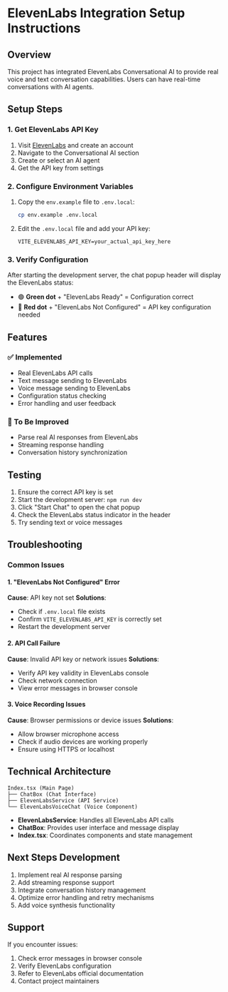 # ElevenLabs Integration Setup Instructions

## Overview

This project has integrated ElevenLabs Conversational AI to provide real voice and text conversation capabilities. Users can have real-time conversations with AI agents.

## Setup Steps

### 1. Get ElevenLabs API Key

1. Visit [ElevenLabs](https://elevenlabs.io/) and create an account
2. Navigate to the Conversational AI section
3. Create or select an AI agent
4. Get the API key from settings

### 2. Configure Environment Variables

1. Copy the `env.example` file to `.env.local`:
   ```bash
   cp env.example .env.local
   ```

2. Edit the `.env.local` file and add your API key:
   ```env
   VITE_ELEVENLABS_API_KEY=your_actual_api_key_here
   ```

### 3. Verify Configuration

After starting the development server, the chat popup header will display the ElevenLabs status:
- 🟢 **Green dot** + "ElevenLabs Ready" = Configuration correct
- 🔴 **Red dot** + "ElevenLabs Not Configured" = API key configuration needed

## Features

### ✅ Implemented
- Real ElevenLabs API calls
- Text message sending to ElevenLabs
- Voice message sending to ElevenLabs
- Configuration status checking
- Error handling and user feedback

### 🔄 To Be Improved
- Parse real AI responses from ElevenLabs
- Streaming response handling
- Conversation history synchronization

## Testing

1. Ensure the correct API key is set
2. Start the development server: `npm run dev`
3. Click "Start Chat" to open the chat popup
4. Check the ElevenLabs status indicator in the header
5. Try sending text or voice messages

## Troubleshooting

### Common Issues

#### 1. "ElevenLabs Not Configured" Error
**Cause**: API key not set
**Solutions**:
- Check if `.env.local` file exists
- Confirm `VITE_ELEVENLABS_API_KEY` is correctly set
- Restart the development server

#### 2. API Call Failure
**Cause**: Invalid API key or network issues
**Solutions**:
- Verify API key validity in ElevenLabs console
- Check network connection
- View error messages in browser console

#### 3. Voice Recording Issues
**Cause**: Browser permissions or device issues
**Solutions**:
- Allow browser microphone access
- Check if audio devices are working properly
- Ensure using HTTPS or localhost

## Technical Architecture

```
Index.tsx (Main Page)
├── ChatBox (Chat Interface)
├── ElevenLabsService (API Service)
└── ElevenLabsVoiceChat (Voice Component)
```

- **ElevenLabsService**: Handles all ElevenLabs API calls
- **ChatBox**: Provides user interface and message display
- **Index.tsx**: Coordinates components and state management

## Next Steps Development

1. Implement real AI response parsing
2. Add streaming response support
3. Integrate conversation history management
4. Optimize error handling and retry mechanisms
5. Add voice synthesis functionality

## Support

If you encounter issues:
1. Check error messages in browser console
2. Verify ElevenLabs configuration
3. Refer to ElevenLabs official documentation
4. Contact project maintainers 